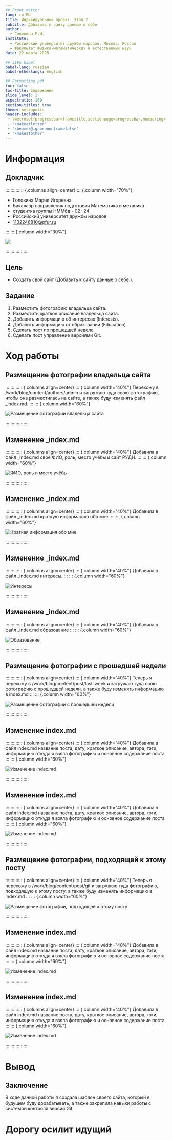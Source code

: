 ```yaml
---
## Front matter
lang: ru-RU
title: Индивидуальный проект. Этап 2.
subtitle: Добавить к сайту данные о себе
author:
  - Головина М.И.
institute:
  - Российский университет дружбы народов, Москва, Россия
  - Факультет Физико-математических и естественных наук
date: 22 марта 2025

## i18n babel
babel-lang: russian
babel-otherlangs: english

## Formatting pdf
toc: false
toc-title: Содержание
slide_level: 2
aspectratio: 169
section-titles: true
theme: metropolis
header-includes:
 - \metroset{progressbar=frametitle,sectionpage=progressbar,numbering=fraction}
 - '\makeatletter'
 - '\beamer@ignorenonframefalse'
 - '\makeatother'
---
```


# Информация

## Докладчик

:::::::::::::: {.columns align=center}
::: {.column width="70%"}

  * Головина Мария Игоревна
  * Бакалавр направления подготовки Математика и механика
  * студентка группы НММбд - 02- 24
  * Российский университет дружбы народов
  * [1132246810@pfur.ru](mailto:1132246810@pfur.ru)

:::
::: {.column width="30%"}

![](./image/01.jpg)

:::
::::::::::::::


## Цель

- Создать свой сайт (Добавить к сайту данные о себе.).
  
## Задание

1. Разместить фотографию владельца сайта.
2. Разместить краткое описание владельца сайта.
3. Добавить информацию об интересах (Interests).
4. Добавить информацию от образовании (Education).
5. Сделать пост по прошедшей неделе.
6. Сделать пост управление версиями Git.

# Ход работы

## Размещение фотографии владельца сайта
::::::::::::: {.columns align=center}
::: {.column width="40%"}
Перехожу в /work/blog/content/authors/admin и загружаю туда свою фотографию, чтобы она разместилась на сайте, а также буду изменять файл _index.md.
:::
::: {.column width="60%"}

![Размещение фотографии владельца сайта](./image/1.png)

:::
::::::::::::::

## Изменение _index.md
::::::::::::: {.columns align=center}
::: {.column width="40%"}
Добавила в файл _index.md своё ФИО, роль, место учёбы и сайт РУДН.
:::
::: {.column width="60%"}

![ФИО, роль и место учёбы](./image/2.png)

:::
::::::::::::::

## Изменение _index.md
::::::::::::: {.columns align=center}
::: {.column width="40%"}
Добавила в файл _index.md краткую информацию обо мне.
:::
::: {.column width="60%"}

![Краткая информация обо мне](./image/11.png)

:::
::::::::::::::

## Изменение _index.md
::::::::::::: {.columns align=center}
::: {.column width="40%"}
Добавила в файл _index.md интересы.
:::
::: {.column width="60%"}

![Интересы](./image/3.png)

:::
::::::::::::::

## Изменение _index.md
::::::::::::: {.columns align=center}
::: {.column width="40%"}
Добавила в файл _index.md образование
:::
::: {.column width="60%"}

![Образование](./image/4.png)

:::
::::::::::::::

## Размещение фотографии с прошедшей недели
::::::::::::: {.columns align=center}
::: {.column width="40%"}
Теперь я перехожу в /work/blog/content/post/last-week и загружаю туда свою фотографию с прошедшей недели, а также буду изменять информацию в index.md
:::
::: {.column width="60%"}

![Размещение фотографии с прошедшей недели](./image/5.png)

:::
::::::::::::::

## Изменение index.md
::::::::::::: {.columns align=center}
::: {.column width="40%"}
Добавила в файл index.md название поста, дату, краткое описание, автора, тэги, информацию откуда я взяла фотографию и основное содержание поста
:::
::: {.column width="60%"}

![Изменение index.md](./image/6.png)

:::
::::::::::::::

## Изменение index.md
::::::::::::: {.columns align=center}
::: {.column width="40%"}
Добавила в файл index.md название поста, дату, краткое описание, автора, тэги, информацию откуда я взяла фотографию и основное содержание поста
:::
::: {.column width="60%"}

![Изменение index.md](./image/7.png)

:::
::::::::::::::

## Размещение фотографии, подходящей к этому посту
::::::::::::: {.columns align=center}
::: {.column width="40%"}
Теперь я перехожу в /work/blog/content/post/git и загружаю туда фотографию, подходящую к этому посту, а также буду изменять информацию в index.md
:::
::: {.column width="60%"}

![Размещение фотографии, подходящей к этому посту](./image/8.png)

:::
::::::::::::::

## Изменение index.md
::::::::::::: {.columns align=center}
::: {.column width="40%"}
Добавила в файл index.md название поста, дату, краткое описание, автора, тэги, информацию откуда я взяла фотографию и основное содержание поста
:::
::: {.column width="60%"}

![Изменение index.md](./image/9.png)

:::
::::::::::::::

## Изменение index.md
::::::::::::: {.columns align=center}
::: {.column width="40%"}
Добавила в файл index.md название поста, дату, краткое описание, автора, тэги, информацию откуда я взяла фотографию и основное содержание поста
:::
::: {.column width="60%"}

![Изменение index.md](./image/10.png)

:::
::::::::::::::

# Вывод
## Заключение
В ходе данной работы я создала шаблон своего сайта, который в будущем буду дорабатывать, а также закрепила навыки работы с системой контроля версий Git.

# Дорогу осилит идущий

